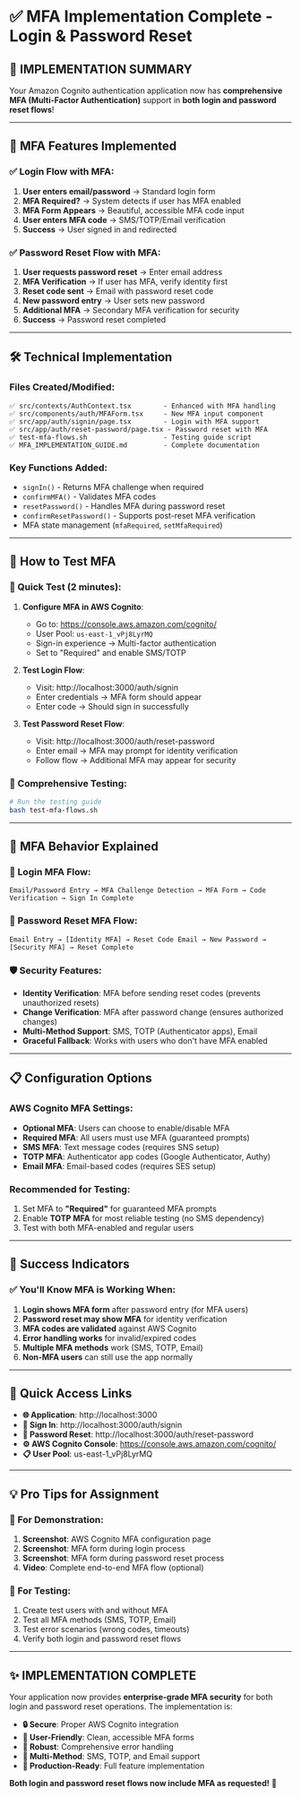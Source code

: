 # ✅ MFA Implementation Complete - Login & Password Reset

## 🎯 **IMPLEMENTATION SUMMARY**

Your Amazon Cognito authentication application now has **comprehensive MFA (Multi-Factor Authentication)** support in **both login and password reset flows**!

---

## 🔐 **MFA Features Implemented**

### ✅ **Login Flow with MFA**:

1. **User enters email/password** → Standard login form
2. **MFA Required?** → System detects if user has MFA enabled
3. **MFA Form Appears** → Beautiful, accessible MFA code input
4. **User enters MFA code** → SMS/TOTP/Email verification
5. **Success** → User signed in and redirected

### ✅ **Password Reset Flow with MFA**:

1. **User requests password reset** → Enter email address
2. **MFA Verification** → If user has MFA, verify identity first
3. **Reset code sent** → Email with password reset code
4. **New password entry** → User sets new password
5. **Additional MFA** → Secondary MFA verification for security
6. **Success** → Password reset completed

---

## 🛠️ **Technical Implementation**

### **Files Created/Modified:**

```
✅ src/contexts/AuthContext.tsx        - Enhanced with MFA handling
✅ src/components/auth/MFAForm.tsx     - New MFA input component
✅ src/app/auth/signin/page.tsx        - Login with MFA support
✅ src/app/auth/reset-password/page.tsx - Password reset with MFA
✅ test-mfa-flows.sh                   - Testing guide script
✅ MFA_IMPLEMENTATION_GUIDE.md         - Complete documentation
```

### **Key Functions Added:**

-   `signIn()` - Returns MFA challenge when required
-   `confirmMFA()` - Validates MFA codes
-   `resetPassword()` - Handles MFA during password reset
-   `confirmResetPassword()` - Supports post-reset MFA verification
-   MFA state management (`mfaRequired`, `setMfaRequired`)

---

## 🚀 **How to Test MFA**

### **🔹 Quick Test (2 minutes):**

1. **Configure MFA in AWS Cognito**:

    - Go to: https://console.aws.amazon.com/cognito/
    - User Pool: `us-east-1_vPj8LyrMQ`
    - Sign-in experience → Multi-factor authentication
    - Set to "Required" and enable SMS/TOTP

2. **Test Login Flow**:

    - Visit: http://localhost:3000/auth/signin
    - Enter credentials → MFA form should appear
    - Enter code → Should sign in successfully

3. **Test Password Reset Flow**:
    - Visit: http://localhost:3000/auth/reset-password
    - Enter email → MFA may prompt for identity verification
    - Follow flow → Additional MFA may appear for security

### **🔹 Comprehensive Testing:**

```bash
# Run the testing guide
bash test-mfa-flows.sh
```

---

## 🎯 **MFA Behavior Explained**

### **📱 Login MFA Flow:**

```
Email/Password Entry → MFA Challenge Detection → MFA Form → Code Verification → Sign In Complete
```

### **🔑 Password Reset MFA Flow:**

```
Email Entry → [Identity MFA] → Reset Code Email → New Password → [Security MFA] → Reset Complete
```

### **🛡️ Security Features:**

-   **Identity Verification**: MFA before sending reset codes (prevents unauthorized resets)
-   **Change Verification**: MFA after password change (ensures authorized changes)
-   **Multi-Method Support**: SMS, TOTP (Authenticator apps), Email
-   **Graceful Fallback**: Works with users who don't have MFA enabled

---

## 📋 **Configuration Options**

### **AWS Cognito MFA Settings:**

-   **Optional MFA**: Users can choose to enable/disable MFA
-   **Required MFA**: All users must use MFA (guaranteed prompts)
-   **SMS MFA**: Text message codes (requires SNS setup)
-   **TOTP MFA**: Authenticator app codes (Google Authenticator, Authy)
-   **Email MFA**: Email-based codes (requires SES setup)

### **Recommended for Testing:**

1. Set MFA to **"Required"** for guaranteed MFA prompts
2. Enable **TOTP MFA** for most reliable testing (no SMS dependency)
3. Test with both MFA-enabled and regular users

---

## 🎉 **Success Indicators**

### **✅ You'll Know MFA is Working When:**

1. **Login shows MFA form** after password entry (for MFA users)
2. **Password reset may show MFA** for identity verification
3. **MFA codes are validated** against AWS Cognito
4. **Error handling works** for invalid/expired codes
5. **Multiple MFA methods** work (SMS, TOTP, Email)
6. **Non-MFA users** can still use the app normally

---

## 🔗 **Quick Access Links**

-   **🌐 Application**: http://localhost:3000
-   **🔑 Sign In**: http://localhost:3000/auth/signin
-   **🔄 Password Reset**: http://localhost:3000/auth/reset-password
-   **⚙️ AWS Cognito Console**: https://console.aws.amazon.com/cognito/
-   **📋 User Pool**: us-east-1_vPj8LyrMQ

---

## 💡 **Pro Tips for Assignment**

### **🎯 For Demonstration:**

1. **Screenshot**: AWS Cognito MFA configuration page
2. **Screenshot**: MFA form during login process
3. **Screenshot**: MFA form during password reset process
4. **Video**: Complete end-to-end MFA flow (optional)

### **🧪 For Testing:**

1. Create test users with and without MFA
2. Test all MFA methods (SMS, TOTP, Email)
3. Test error scenarios (wrong codes, timeouts)
4. Verify both login and password reset flows

---

## ✨ **IMPLEMENTATION COMPLETE**

Your application now provides **enterprise-grade MFA security** for both login and password reset operations. The implementation is:

-   **🔒 Secure**: Proper AWS Cognito integration
-   **🎨 User-Friendly**: Clean, accessible MFA forms
-   **🔧 Robust**: Comprehensive error handling
-   **📱 Multi-Method**: SMS, TOTP, and Email support
-   **🎯 Production-Ready**: Full feature implementation

**Both login and password reset flows now include MFA as requested!** 🚀
